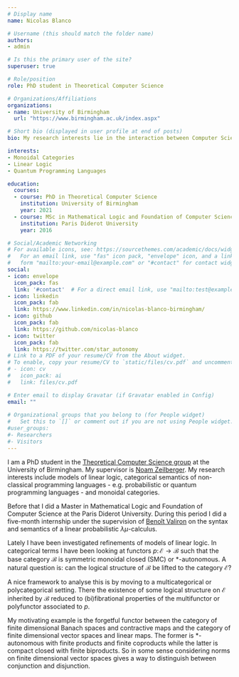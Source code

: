 ```yaml
---
# Display name
name: Nicolas Blanco

# Username (this should match the folder name)
authors:
- admin

# Is this the primary user of the site?
superuser: true

# Role/position
role: PhD student in Theoretical Computer Science

# Organizations/Affiliations
organizations:
- name: University of Birmingham
  url: "https://www.birmingham.ac.uk/index.aspx"

# Short bio (displayed in user profile at end of posts)
bio: My research interests lie in the interaction between Computer Science, Mathematics and Physics. My favorite tools are Logic and Category Theory.

interests:
- Monoidal Categories
- Linear Logic
- Quantum Programming Languages

education:
  courses:
  - course: PhD in Theoretical Computer Science
    institution: University of Birmingham
    year: 2021
  - course: MSc in Mathematical Logic and Foundation of Computer Science
    institution: Paris Diderot University
    year: 2016

# Social/Academic Networking
# For available icons, see: https://sourcethemes.com/academic/docs/widgets/#icons
#   For an email link, use "fas" icon pack, "envelope" icon, and a link in the
#   form "mailto:your-email@example.com" or "#contact" for contact widget.
social:
- icon: envelope
  icon_pack: fas
  link: '#contact'  # For a direct email link, use "mailto:test@example.org".
- icon: linkedin
  icon_pack: fab
  link: https://www.linkedin.com/in/nicolas-blanco-birmingham/
- icon: github
  icon_pack: fab
  link: https://github.com/nicolas-blanco
- icon: twitter
  icon_pack: fab
  link: https://twitter.com/star_autonomy
# Link to a PDF of your resume/CV from the About widget.
# To enable, copy your resume/CV to `static/files/cv.pdf` and uncomment the lines below.  
# - icon: cv
#   icon_pack: ai
#   link: files/cv.pdf

# Enter email to display Gravatar (if Gravatar enabled in Config)
email: ""
  
# Organizational groups that you belong to (for People widget)
#   Set this to `[]` or comment out if you are not using People widget.  
#user_groups:
#- Researchers
#- Visitors
---
```


I am a PhD student in the [Theoretical Computer Science group](http://www.cs.bham.ac.uk/research/groupings/theory/) at the University of Birmingham. My supervisor is [Noam Zeilberger](http://noamz.org/).
My research interests include models of linear logic, categorical semantics of non-classical programming languages - e.g. probabilistic or quantum programming languages - and monoidal categories.

Before that I did a Master in Mathematical Logic and Foundation of Computer Science at the Paris Diderot University. During this period I did a five-month internship under the supervision of [Benoît Valiron](http://www.monoidal.net/) on the syntax and semantics of a linear probabilistic $\lambda\mu$-calculus.

Lately I have been investigated refinements of models of linear logic.
In categorical terms I have been looking at functors $p \colon \mathcal{E} \to \mathcal{B}$ such that the base category $\mathcal{B}$ is symmetric monoidal closed (SMC) or $\ast$-autonomous.
A natural question is: can the logical structure of $\mathcal{B}$ be lifted to the category $\mathcal{E}$?

A nice framework to analyse this is by moving to a multicategorical or polycategorical setting.
There the existence of some logical structure on $\mathcal{E}$ inherited by $\mathcal{B}$ reduced to (bi)fibrational properties of the multifunctor or polyfunctor associated to $p$.

My motivating example is the forgetful functor between the category of finite dimensional Banach spaces and contractive maps and the category of finite dimensional vector spaces and linear maps.
The former is $\ast$-autonomous with finite products and finite coproducts while the latter is compact closed with finite biproducts.
So in some sense considering norms on finite dimensional vector spaces gives a way to distinguish between conjunction and disjunction.

